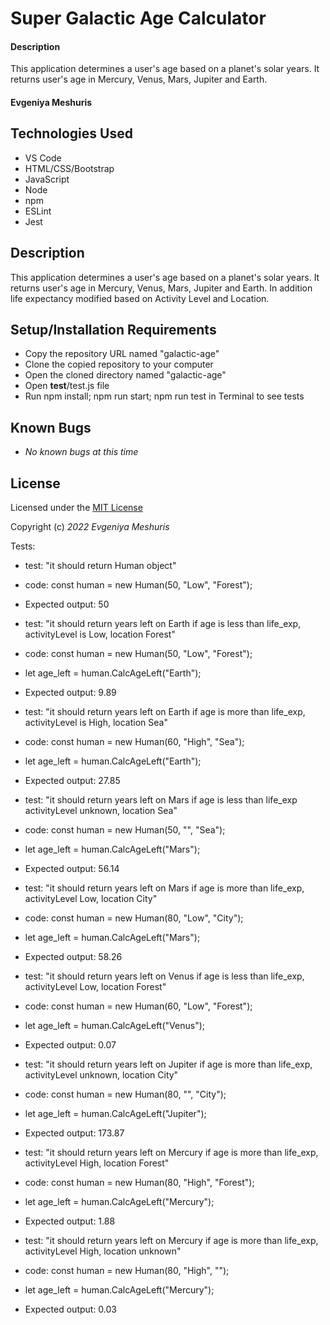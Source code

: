 #  Super Galactic Age Calculator

#### Description
This application determines a user's age based on a planet's solar years. It returns user's age in Mercury, Venus, Mars, Jupiter and Earth.

#### Evgeniya Meshuris

## Technologies Used

* VS Code
* HTML/CSS/Bootstrap
* JavaScript 
* Node
* npm
* ESLint
* Jest

## Description

This application determines a user's age based on a planet's solar years. It returns user's age in Mercury, Venus, Mars, Jupiter and Earth. In addition life expectancy modified based on Activity Level and Location. 

## Setup/Installation Requirements

* Copy the repository URL named "galactic-age"
* Clone the copied repository to your computer
* Open the cloned directory named "galactic-age"
* Open __test__/test.js file
* Run npm install; npm run start; npm run test in Terminal to see tests 

## Known Bugs

* *No known bugs at this time*

## License

Licensed under the [MIT License](LICENSE)

Copyright (c) _2022_ _Evgeniya Meshuris_

Tests:

* test: "it should return Human object"
* code: const human = new Human(50, "Low", "Forest");
* Expected output: 50

* test: "it should return years left on Earth if age is less than life_exp, activityLevel is Low, location Forest"
* code: const human = new Human(50, "Low", "Forest");
* let age_left = human.CalcAgeLeft("Earth");
* Expected output: 9.89

* test: "it should return years left on Earth if age is more than life_exp, activityLevel is High, location Sea"
* code: const human = new Human(60, "High", "Sea");
* let age_left = human.CalcAgeLeft("Earth");
* Expected output: 27.85

* test: "it should return years left on Mars if age is less than life_exp activityLevel unknown, location Sea"
* code: const human = new Human(50, "", "Sea");
* let age_left = human.CalcAgeLeft("Mars");
* Expected output: 56.14

* test: "it should return years left on Mars if age is more than life_exp, activityLevel Low, location City"
* code: const human = new Human(80, "Low", "City");
* let age_left = human.CalcAgeLeft("Mars");
* Expected output: 58.26

* test: "it should return years left on Venus if age is less than life_exp, activityLevel Low, location Forest"
* code: const human = new Human(60, "Low", "Forest");
* let age_left = human.CalcAgeLeft("Venus");
* Expected output: 0.07

* test: "it should return years left on Jupiter if age is more than life_exp, activityLevel unknown, location City"
* code: const human = new Human(80, "", "City");
* let age_left = human.CalcAgeLeft("Jupiter");
* Expected output: 173.87

* test: "it should return years left on Mercury if age is more than life_exp, activityLevel High, location Forest"
* code: const human = new Human(80, "High", "Forest");
* let age_left = human.CalcAgeLeft("Mercury");
* Expected output: 1.88

* test: "it should return years left on Mercury if age is more than life_exp, activityLevel High, location unknown"
* code: const human = new Human(80, "High", "");
* let age_left = human.CalcAgeLeft("Mercury");
* Expected output: 0.03

